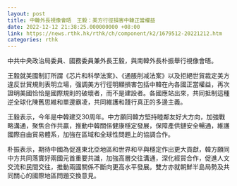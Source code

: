 ```yaml
---
layout: post
title: 中韓外長視像會晤　王毅：美方行徑損害中韓正當權益
date: 2022-12-12 21:38:25.000000000 +08:00
link: https://news.rthk.hk/rthk/ch/component/k2/1679512-20221212.htm
categories: rthk
---
```


中共中央政治局委員、國務委員兼外長王毅，與南韓外長朴振舉行視像會晤。

王毅就美國制訂所謂《芯片和科學法案》、《通脹削减法案》以及拒絕世貿裁定美方違反世貿規則表明立場，强調美方行徑明顯損害包括中韓在內各國正當權益，再次證明美國恰恰是國際規則的破壞者，而不是建設者。各國應站出來，共同抵制這種逆全球化陳舊思維和單邊霸凌，共同維護和踐行真正的多邊主義。

王毅表示，今年是中韓建交30周年。中方願同韓方堅持睦鄰友好大方向，加強戰略溝通，聚焦合作共贏，推動中韓關係健康穩定發展，保障產供鏈安全暢通，維護國際自由貿易體系，加強在區域和全球性問題上的協調合作。

朴振表示，期待中國為促進東北亞地區和世界和平與穩定作出更大貢獻，韓方願同中方共同落實好兩國元首重要共識，加強高層交往溝通，深化經貿合作，促進人文交流和民間交往，推動兩國關係不斷向更高水平發展。雙方亦就朝鮮半島局勢及共同關心的國際地區問題交換意見。
